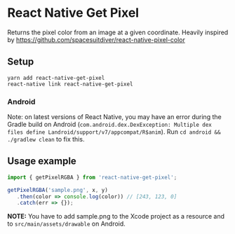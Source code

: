 # React Native Get Pixel

Returns the pixel color from an image at a given coordinate. Heavily inspired by https://github.com/spacesuitdiver/react-native-pixel-color

## Setup

```
yarn add react-native-get-pixel
react-native link react-native-get-pixel
```

### Android

Note: on latest versions of React Native, you may have an error during the Gradle build on Android (`com.android.dex.DexException: Multiple dex files define Landroid/support/v7/appcompat/R$anim`). Run `cd android && ./gradlew clean` to fix this.

## Usage example

```javascript
import { getPixelRGBA } from 'react-native-get-pixel';

getPixelRGBA('sample.png', x, y)
   .then(color => console.log(color)) // [243, 123, 0]
   .catch(err => {});
```

**NOTE:** You have to add sample.png to the Xcode project as a resource and to `src/main/assets/drawable` on Android.
